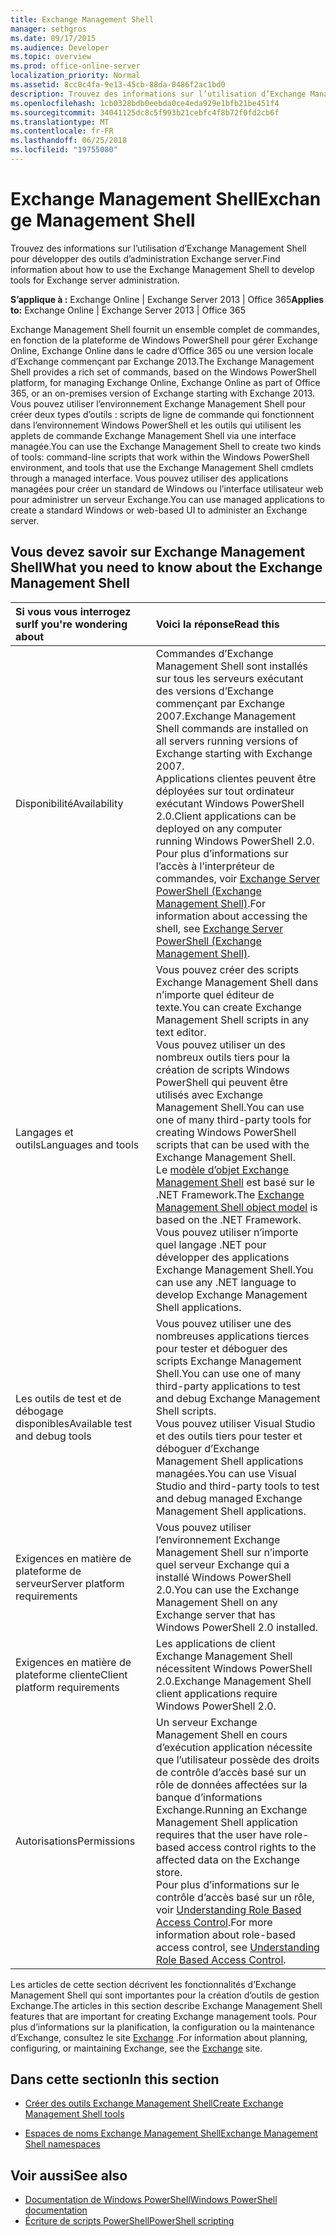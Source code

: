 ```yaml
---
title: Exchange Management Shell
manager: sethgros
ms.date: 09/17/2015
ms.audience: Developer
ms.topic: overview
ms.prod: office-online-server
localization_priority: Normal
ms.assetid: 8cc0c4fa-9e13-45cb-88da-0486f2ac1bd0
description: Trouvez des informations sur l’utilisation d’Exchange Management Shell pour développer des outils d’administration Exchange server.
ms.openlocfilehash: 1cb0328bdb0eebda0ce4eda929e1bfb21be451f4
ms.sourcegitcommit: 34041125dc8c5f993b21cebfc4f8b72f0fd2cb6f
ms.translationtype: MT
ms.contentlocale: fr-FR
ms.lasthandoff: 06/25/2018
ms.locfileid: "19755080"
---
```

# <a name="exchange-management-shell"></a><span data-ttu-id="2c994-103">Exchange Management Shell</span><span class="sxs-lookup"><span data-stu-id="2c994-103">Exchange Management Shell</span></span>

<span data-ttu-id="2c994-104">Trouvez des informations sur l’utilisation d’Exchange Management Shell pour développer des outils d’administration Exchange server.</span><span class="sxs-lookup"><span data-stu-id="2c994-104">Find information about how to use the Exchange Management Shell to develop tools for Exchange server administration.</span></span>
  
<span data-ttu-id="2c994-105">**S’applique à :** Exchange Online | Exchange Server 2013 | Office 365</span><span class="sxs-lookup"><span data-stu-id="2c994-105">**Applies to:** Exchange Online | Exchange Server 2013 | Office 365</span></span>
  
<span data-ttu-id="2c994-106">Exchange Management Shell fournit un ensemble complet de commandes, en fonction de la plateforme de Windows PowerShell pour gérer Exchange Online, Exchange Online dans le cadre d’Office 365 ou une version locale d’Exchange commençant par Exchange 2013.</span><span class="sxs-lookup"><span data-stu-id="2c994-106">The Exchange Management Shell provides a rich set of commands, based on the Windows PowerShell platform, for managing Exchange Online, Exchange Online as part of Office 365, or an on-premises version of Exchange starting with Exchange 2013.</span></span> <span data-ttu-id="2c994-107">Vous pouvez utiliser l’environnement Exchange Management Shell pour créer deux types d’outils : scripts de ligne de commande qui fonctionnent dans l’environnement Windows PowerShell et les outils qui utilisent les applets de commande Exchange Management Shell via une interface managée.</span><span class="sxs-lookup"><span data-stu-id="2c994-107">You can use the Exchange Management Shell to create two kinds of tools: command-line scripts that work within the Windows PowerShell environment, and tools that use the Exchange Management Shell cmdlets through a managed interface.</span></span> <span data-ttu-id="2c994-108">Vous pouvez utiliser des applications managées pour créer un standard de Windows ou l’interface utilisateur web pour administrer un serveur Exchange.</span><span class="sxs-lookup"><span data-stu-id="2c994-108">You can use managed applications to create a standard Windows or web-based UI to administer an Exchange server.</span></span> 
  
## <a name="what-you-need-to-know-about-the-exchange-management-shell"></a><span data-ttu-id="2c994-109">Vous devez savoir sur Exchange Management Shell</span><span class="sxs-lookup"><span data-stu-id="2c994-109">What you need to know about the Exchange Management Shell</span></span>

|<span data-ttu-id="2c994-110">Si vous vous interrogez sur</span><span class="sxs-lookup"><span data-stu-id="2c994-110">If you're wondering about</span></span>|<span data-ttu-id="2c994-111">Voici la réponse</span><span class="sxs-lookup"><span data-stu-id="2c994-111">Read this</span></span>|
|:-----|:-----|
|<span data-ttu-id="2c994-112">Disponibilité</span><span class="sxs-lookup"><span data-stu-id="2c994-112">Availability</span></span>  <br/> |<span data-ttu-id="2c994-113">Commandes d’Exchange Management Shell sont installés sur tous les serveurs exécutant des versions d’Exchange commençant par Exchange 2007.</span><span class="sxs-lookup"><span data-stu-id="2c994-113">Exchange Management Shell commands are installed on all servers running versions of Exchange starting with Exchange 2007.</span></span><br/><span data-ttu-id="2c994-114">Applications clientes peuvent être déployées sur tout ordinateur exécutant Windows PowerShell 2.0.</span><span class="sxs-lookup"><span data-stu-id="2c994-114">Client applications can be deployed on any computer running Windows PowerShell 2.0.</span></span><br/> <span data-ttu-id="2c994-115">Pour plus d’informations sur l’accès à l’interpréteur de commandes, voir [Exchange Server PowerShell (Exchange Management Shell)](https://docs.microsoft.com/en-us/powershell/exchange/exchange-server/exchange-management-shell?view=exchange-ps).</span><span class="sxs-lookup"><span data-stu-id="2c994-115">For information about accessing the shell, see [Exchange Server PowerShell (Exchange Management Shell)](https://docs.microsoft.com/en-us/powershell/exchange/exchange-server/exchange-management-shell?view=exchange-ps).</span></span>  <br/> |
|<span data-ttu-id="2c994-116">Langages et outils</span><span class="sxs-lookup"><span data-stu-id="2c994-116">Languages and tools</span></span>  <br/> |<span data-ttu-id="2c994-117">Vous pouvez créer des scripts Exchange Management Shell dans n’importe quel éditeur de texte.</span><span class="sxs-lookup"><span data-stu-id="2c994-117">You can create Exchange Management Shell scripts in any text editor.</span></span><br/><span data-ttu-id="2c994-118">Vous pouvez utiliser un des nombreux outils tiers pour la création de scripts Windows PowerShell qui peuvent être utilisés avec Exchange Management Shell.</span><span class="sxs-lookup"><span data-stu-id="2c994-118">You can use one of many third-party tools for creating Windows PowerShell scripts that can be used with the Exchange Management Shell.</span></span>  <br/> <span data-ttu-id="2c994-119">Le [modèle d’objet Exchange Management Shell](exchange-management-shell-namespaces.md) est basé sur le .NET Framework.</span><span class="sxs-lookup"><span data-stu-id="2c994-119">The [Exchange Management Shell object model](exchange-management-shell-namespaces.md) is based on the .NET Framework.</span></span><br/><span data-ttu-id="2c994-120">Vous pouvez utiliser n’importe quel langage .NET pour développer des applications Exchange Management Shell.</span><span class="sxs-lookup"><span data-stu-id="2c994-120">You can use any .NET language to develop Exchange Management Shell applications.</span></span>  <br/> |
|<span data-ttu-id="2c994-121">Les outils de test et de débogage disponibles</span><span class="sxs-lookup"><span data-stu-id="2c994-121">Available test and debug tools</span></span>  <br/> |<span data-ttu-id="2c994-122">Vous pouvez utiliser une des nombreuses applications tierces pour tester et déboguer des scripts Exchange Management Shell.</span><span class="sxs-lookup"><span data-stu-id="2c994-122">You can use one of many third-party applications to test and debug Exchange Management Shell scripts.</span></span>  <br/> <span data-ttu-id="2c994-123">Vous pouvez utiliser Visual Studio et des outils tiers pour tester et déboguer d’Exchange Management Shell applications managées.</span><span class="sxs-lookup"><span data-stu-id="2c994-123">You can use Visual Studio and third-party tools to test and debug managed Exchange Management Shell applications.</span></span>  <br/> |
|<span data-ttu-id="2c994-124">Exigences en matière de plateforme de serveur</span><span class="sxs-lookup"><span data-stu-id="2c994-124">Server platform requirements</span></span>  <br/> |<span data-ttu-id="2c994-125">Vous pouvez utiliser l’environnement Exchange Management Shell sur n’importe quel serveur Exchange qui a installé Windows PowerShell 2.0.</span><span class="sxs-lookup"><span data-stu-id="2c994-125">You can use the Exchange Management Shell on any Exchange server that has Windows PowerShell 2.0 installed.</span></span>  <br/> |
|<span data-ttu-id="2c994-126">Exigences en matière de plateforme cliente</span><span class="sxs-lookup"><span data-stu-id="2c994-126">Client platform requirements</span></span>  <br/> |<span data-ttu-id="2c994-127">Les applications de client Exchange Management Shell nécessitent Windows PowerShell 2.0.</span><span class="sxs-lookup"><span data-stu-id="2c994-127">Exchange Management Shell client applications require Windows PowerShell 2.0.</span></span>  <br/> |
|<span data-ttu-id="2c994-128">Autorisations</span><span class="sxs-lookup"><span data-stu-id="2c994-128">Permissions</span></span>  <br/> |<span data-ttu-id="2c994-129">Un serveur Exchange Management Shell en cours d’exécution application nécessite que l’utilisateur possède des droits de contrôle d’accès basé sur un rôle de données affectées sur la banque d’informations Exchange.</span><span class="sxs-lookup"><span data-stu-id="2c994-129">Running an Exchange Management Shell application requires that the user have role-based access control rights to the affected data on the Exchange store.</span></span><br/><span data-ttu-id="2c994-130">Pour plus d’informations sur le contrôle d’accès basé sur un rôle, voir [Understanding Role Based Access Control](http://technet.microsoft.com/en-us/library/dd298183.aspx).</span><span class="sxs-lookup"><span data-stu-id="2c994-130">For more information about role-based access control, see [Understanding Role Based Access Control](http://technet.microsoft.com/en-us/library/dd298183.aspx).</span></span>  <br/> |
   
<span data-ttu-id="2c994-131">Les articles de cette section décrivent les fonctionnalités d’Exchange Management Shell qui sont importantes pour la création d’outils de gestion Exchange.</span><span class="sxs-lookup"><span data-stu-id="2c994-131">The articles in this section describe Exchange Management Shell features that are important for creating Exchange management tools.</span></span> <span data-ttu-id="2c994-132">Pour plus d’informations sur la planification, la configuration ou la maintenance d’Exchange, consultez le site [Exchange](https://docs.microsoft.com/en-us/exchange/) .</span><span class="sxs-lookup"><span data-stu-id="2c994-132">For information about planning, configuring, or maintaining Exchange, see the [Exchange](https://docs.microsoft.com/en-us/exchange/) site.</span></span>
  
## <a name="in-this-section"></a><span data-ttu-id="2c994-133">Dans cette section</span><span class="sxs-lookup"><span data-stu-id="2c994-133">In this section</span></span>

- [<span data-ttu-id="2c994-134">Créer des outils Exchange Management Shell</span><span class="sxs-lookup"><span data-stu-id="2c994-134">Create Exchange Management Shell tools</span></span>](create-exchange-management-shell-tools.md)
    
- [<span data-ttu-id="2c994-135">Espaces de noms Exchange Management Shell</span><span class="sxs-lookup"><span data-stu-id="2c994-135">Exchange Management Shell namespaces</span></span>](exchange-management-shell-namespaces.md)
    
## <a name="see-also"></a><span data-ttu-id="2c994-136">Voir aussi</span><span class="sxs-lookup"><span data-stu-id="2c994-136">See also</span></span>
  
- [<span data-ttu-id="2c994-137">Documentation de Windows PowerShell</span><span class="sxs-lookup"><span data-stu-id="2c994-137">Windows PowerShell documentation</span></span>](https://docs.microsoft.com/en-us/powershell/scripting/getting-started/getting-started-with-windows-powershell?view=powershell-6)
- [<span data-ttu-id="2c994-138">Écriture de scripts PowerShell</span><span class="sxs-lookup"><span data-stu-id="2c994-138">PowerShell scripting</span></span>](https://docs.microsoft.com/en-us/powershell/scripting/powershell-scripting?view=powershell-6)
    

